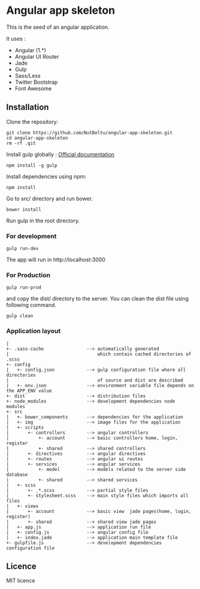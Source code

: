 # Angular app skeleton

This is the seed of an angular application.

It uses :

* Angular (1.*)
* Angular UI Router
* Jade
* Gulp
* Sass/Less
* Twitter Bootstrap 
* Font Awesome

## Installation

Clone the repository:

```
git clone https://github.com/NutBoltu/angular-app-skeleton.git
cd angular-app-skeleton
rm -rf .git
```

Install gulp globally : [Official documentation](https://github.com/gulpjs/gulp/blob/master/docs/getting-started.md)

```
npm install -g gulp
```

Install dependencies using npm:

```
npm install
```
Go to src/ directory and run bower.
```
bower install
```

Run gulp in the root directory.

### For development
```
gulp run-dev
```
The app will run in http://localhost:3000

### For Production
```
gulp run-prod
```
and copy the dist/ directory to the server. You can clean the dist file using following command.
```
gulp clean
```

### Application layout

```
|
+- .sass-cache                --> automatically generated
|                                 which contain cached directories of .scss
+- config
|   +- config.json            --> gulp configuration file where all directories
|                                 of source and dist are described
|   +- env.json               --> environment variable file depends on the APP_ENV value
+- dist                       --> distribution files
+- node_modules               --> development dependencies node modules
+- src
|   +- bower_components       --> dependencies for the application
|   +- img                    --> image files for the application
|   +- scripts
|       +- controllers        --> angular controllers
|           +- account        --> basic controllers home, login, register
|           +- shared         --> shared controllers
|       +- directives         --> angular directives
|       +- routes             --> angular ui routes
|       +- services           --> angular services
|           +- model          --> models related to the server side database
|           +- shared         --> shared services
|   +- scss
|       +- _*.scss            --> partial style files
|       +- stylesheet.scss    --> main style files which imports all files
|   +- views
|       +- account            --> basic view  jade pages(home, login, register)
|       +- shared             --> shared view jade pages
|   +- app.js                 --> application run file
|   +- config.js              --> angular config file
|   +- index.jade             --> application main template file
+- gulpfile.js                --> development dependencies configuration file
```

## Licence
MIT licence

